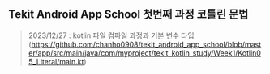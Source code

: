 ## Tekit Android App School 첫번째 과정 코틀린 문법

> 2023/12/27 : kotlin 파일 컴파일 과정과 기본 변수 타입(https://github.com/chanho0908/tekit_android_app_school/blob/master/app/src/main/java/com/myproject/tekit_kotlin_study/Week1/Kotlin05_Literal/main.kt)
